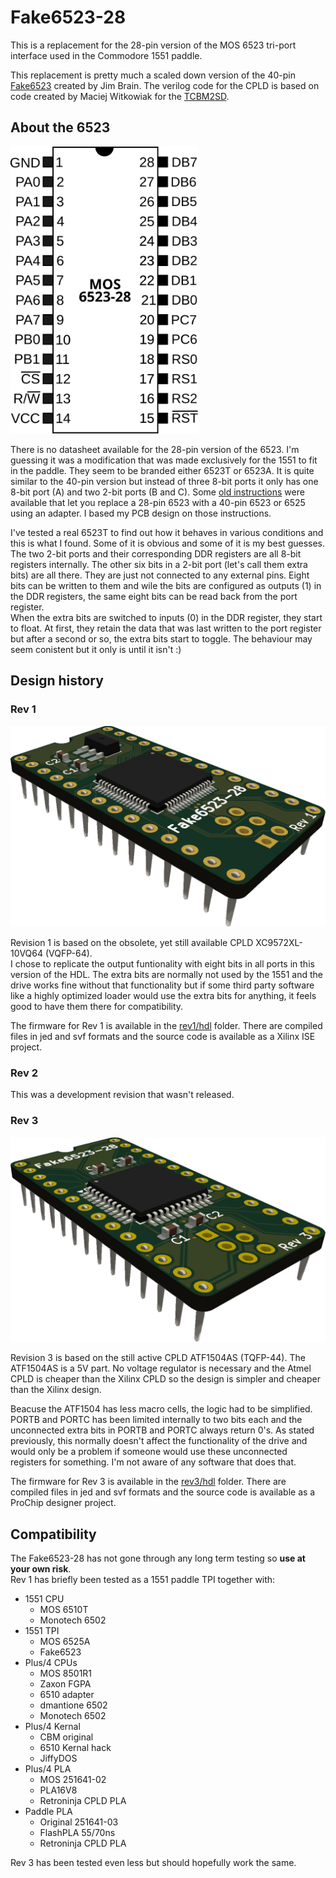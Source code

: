 # Fake6523-28
This is a replacement for the 28-pin version of the MOS 6523 tri-port interface used in the Commodore 1551 paddle.

This replacement is pretty much a scaled down version of the 40-pin [Fake6523](https://github.com/go4retro/Fake6523) created by Jim Brain. 
The verilog code for the CPLD is based on code created by Maciej Witkowiak for the [TCBM2SD](https://github.com/ytmytm/plus4-tcbm2sd).  

## About the 6523
<img src="ref/mos6523-28.svg" alt="pinout" width="300"/>

There is no datasheet available for the 28-pin version of the 6523. I'm guessing it was a modification that was made exclusively for the 1551 to fit in the paddle. They seem to be branded either 6523T or 6523A. 
It is quite similar to the 40-pin version but instead of three 8-bit ports it only has one 8-bit port (A) and two 2-bit ports (B and C). Some [old instructions](ref/1551-tia.gif) were available that let you replace a 28-pin 6523 with a 40-pin 6523 or 6525 using an adapter. I based my PCB design on those instructions.

I've tested a real 6523T to find out how it behaves in various conditions and this is what I found. Some of it is obvious and some of it is my best guesses.  
The two 2-bit ports and their corresponding DDR registers are all 8-bit registers internally. The other six bits in a 2-bit port (let's call them extra bits) are all there. They are just not connected to any external pins.
Eight bits can be written to them and wile the bits are configured as outputs (1) in the DDR registers, the same eight bits can be read back from the port register.  
When the extra bits are switched to inputs (0) in the DDR register, they start to float. At first, they retain the data that was last written to the port register but after a second or so, the extra bits start to toggle. The behaviour may seem conistent but it only is until it isn't :)

## Design history

### Rev 1
<img src="rev1/images/mos6523-28_rev1_top_3d.png" alt="render" width="600"/>

Revision 1 is based on the obsolete, yet still available CPLD XC9572XL-10VQ64 (VQFP-64).  
I chose to replicate the output funtionality with eight bits in all ports in this version of the HDL. The extra bits are normally not used by the 1551 and the drive works fine without that functionality but if some third party software like a highly optimized loader would use the extra bits for anything, it feels good to have them there for compatibility.

The firmware for Rev 1 is available in the [rev1/hdl](rev1/hdl) folder. There are compiled files in jed and svf formats and the source code is available as a Xilinx ISE project.

### Rev 2
This was a development revision that wasn't released.

### Rev 3
<img src="rev3/images/fake6523-28_rev3.png" alt="render" width="600"/>

Revision 3 is based on the still active CPLD ATF1504AS (TQFP-44). 
The ATF1504AS is a 5V part. No voltage regulator is necessary and the Atmel CPLD is cheaper than the Xilinx CPLD so the design is simpler and cheaper than the Xilinx design.
  
Beacuse the ATF1504 has less macro cells, the logic had to be simplified. PORTB and PORTC has been limited internally to two bits each and the unconnected extra bits in PORTB and PORTC always return 0's. As stated previously, this normally doesn't affect the functionality of the drive and would only be a problem if someone would use these unconnected registers for something. I'm not aware of any software that does that.

The firmware for Rev 3 is available in the [rev3/hdl](rev3/hdl) folder. There are compiled files in jed and svf formats and the source code is available as a ProChip designer project.

## Compatibility
The Fake6523-28 has not gone through any long term testing so **use at your own risk**.  
Rev 1 has briefly been tested as a 1551 paddle TPI together with:
* 1551 CPU
    * MOS 6510T
    * Monotech 6502
* 1551 TPI
    * MOS 6525A
    * Fake6523
* Plus/4 CPUs
    * MOS 8501R1
    * Zaxon FGPA
    * 6510 adapter
    * dmantione 6502
    * Monotech 6502
* Plus/4 Kernal
    * CBM original
    * 6510 Kernal hack
    * JiffyDOS
* Plus/4 PLA
    * MOS 251641-02
    * PLA16V8
    * Retroninja CPLD PLA
* Paddle PLA
    * Original 251641-03
    * FlashPLA 55/70ns
    * Retroninja CPLD PLA

Rev 3 has been tested even less but should hopefully work the same.
